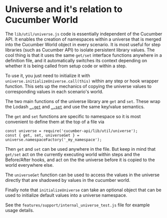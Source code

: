 
# Universe and it's relation to Cucumber World

The `lib/util/universe.js` code is essentially independent of the Cucumber API. It enables the creation of namespaces within a universe that is merged into the Cucumber World object in every scenario. It is most useful for step libraries (such as Cucumber API) to isolate persistent library values.  The cool thing is that it uses the same `get/set` interface functions anywhere in a definition file, and it automatically switches its context depending on whether it is being called from setup code or within a step.

To use it, you just need to initialize it with `universe.initializeUniverse.call(this)` within any step or hook wrapper function. This sets up the mechanics of copying the universe values to corresponding values in each scenario's world.

The two main functions of the universe library are `get` and `set`. These wrap the Lodash [`_.get`](https://lodash.com/docs/#get) and [`_.set`](https://lodash.com/docs/#set) and use the same key/value semantics.

The `get` and `set` functions are specific to namespace so it is most convenient to define them at the top of a file via

```
const universe = require('cucumber-api/lib/util/universe');
const { get, set, universeGet } = universe.namespaceFactory('_my_namespace');
```

Then `get` and `set` can be used anywhere in the file. But keep in mind that `get/set` act on the currently executing world within steps and the Before/After hooks, and act on the the universe before it is copied to the world everywhere else.

The `universeGet` function can be used to access the values in the universe directly that are shadowed by values in the cucumber world.

Finally note that `initializeUniverse` can take an optional object that can be used to initialize default values into a universe namespace.

See the `features/support/internal_universe_test.js` file for example usage details.

